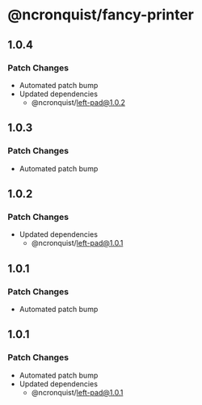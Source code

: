 # @ncronquist/fancy-printer

## 1.0.4

### Patch Changes

- Automated patch bump
- Updated dependencies
  - @ncronquist/left-pad@1.0.2

## 1.0.3

### Patch Changes

- Automated patch bump

## 1.0.2

### Patch Changes

- Updated dependencies
  - @ncronquist/left-pad@1.0.1

## 1.0.1

### Patch Changes

- Automated patch bump

## 1.0.1

### Patch Changes

- Automated patch bump
- Updated dependencies
  - @ncronquist/left-pad@1.0.1
